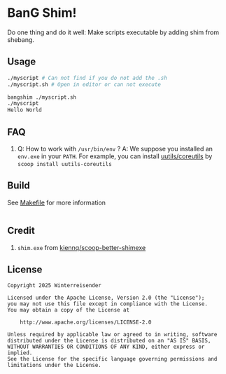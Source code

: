 # BanG Shim!

Do one thing and do it well: Make scripts executable by adding shim from shebang.

## Usage
```sh
./myscript # Can not find if you do not add the .sh
./myscript.sh # Open in editor or can not execute

bangshim ./myscript.sh
./myscript
Hello World
```

## FAQ

1. Q: How to work with `/usr/bin/env` ?
A: We suppose you installed an `env.exe` in your `PATH`. For example, you can install [uutils/coreutils](https://github.com/uutils/coreutils) by `scoop install uutils-coreutils`


## Build

See [Makefile](Makefile) for more information

```sh

```

## Credit
1. `shim.exe` from [kiennq/scoop-better-shimexe](https://github.com/kiennq/scoop-better-shimexe)

## License

    Copyright 2025 Winterreisender

    Licensed under the Apache License, Version 2.0 (the "License");
    you may not use this file except in compliance with the License.
    You may obtain a copy of the License at

        http://www.apache.org/licenses/LICENSE-2.0

    Unless required by applicable law or agreed to in writing, software
    distributed under the License is distributed on an "AS IS" BASIS,
    WITHOUT WARRANTIES OR CONDITIONS OF ANY KIND, either express or implied.
    See the License for the specific language governing permissions and
    limitations under the License.